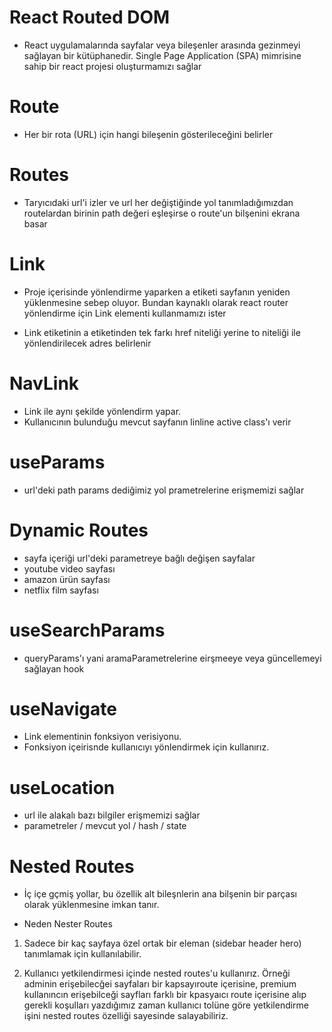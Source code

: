 # React Routed DOM

- React uygulamalarında sayfalar veya bileşenler arasında gezinmeyi sağlayan bir kütüphanedir. Single Page Application (SPA) mimrisine sahip bir react projesi oluşturmamızı sağlar

# Route

- Her bir rota (URL) için hangi bileşenin gösterileceğini belirler

# Routes

- Taryıcıdaki url'i izler ve url her değiştiğinde yol tanımladığımızdan routelardan birinin path değeri eşleşirse o route'un bilşenini ekrana basar

# Link

- Proje içerisinde yönlendirme yaparken a etiketi sayfanın yeniden yüklenmesine sebep oluyor. Bundan kaynaklı olarak react router yönlendirme için Link elementi kullanmamızı ister

- Link etiketinin a etiketinden tek farkı href niteliği yerine to niteliği ile yönlendirilecek adres belirlenir

# NavLink

- Link ile aynı şekilde yönlendirm yapar.
- Kullanıcının bulunduğu mevcut sayfanın linline active class'ı verir

# useParams

- url'deki path params dediğimiz yol prametrelerine erişmemizi sağlar

# Dynamic Routes

- sayfa içeriği url'deki parametreye bağlı değişen sayfalar
- youtube video sayfası
- amazon ürün sayfası
- netflix film sayfası

# useSearchParams

- queryParams'ı yani aramaParametrelerine eirşmeeye veya güncellemeyi sağlayan hook

# useNavigate

- Link elementinin fonksiyon verisiyonu.
- Fonksiyon içeirisnde kullanıcıyı yönlendirmek için kullanırız.

# useLocation

- url ile alakalı bazı bilgiler erişmemizi sağlar
- parametreler / mevcut yol / hash / state

# Nested Routes

- İç içe gçmiş yollar, bu özellik alt bileşnlerin ana bilşenin bir parçası olarak yüklenmesine imkan tanır.

- Neden Nester Routes

1. Sadece bir kaç sayfaya özel ortak bir eleman (sidebar header hero) tanımlamak için kullanılabilir.

2. Kullanıcı yetkilendirmesi içinde nested routes'u kullanırız.
   Örneği adminin erişebilecğei sayfaları bir kapsayıroute içerisine, premium kullanıncın erişebilceği sayfları farklı bir kpasyaıcı route içerisine alıp gerekli koşulları yazdığımız zaman kullanıcı tolüne göre yetkilendirme işini nested routes özelliği sayesinde salayabiliriz.
